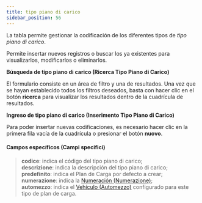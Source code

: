 ```yaml
---
title: tipo piano di carico
sidebar_position: 56
---
```


La tabla permite gestionar la codificación de los diferentes tipos de *tipo piano di carico*.

Permite insertar nuevos registros o buscar los ya existentes para visualizarlos, modificarlos o eliminarlos.

**Búsqueda de tipo piano di carico (Ricerca Tipo Piano di Carico)**

El formulario consiste en un área de filtro y una de resultados. Una vez que se hayan establecido todos los filtros deseados, basta con hacer clic en el botón **ricerca** para visualizar los resultados dentro de la cuadrícula de resultados.

**Ingreso de tipo piano di carico (Inserimento Tipo Piano di Carico)**

Para poder insertar nuevas codificaciones, es necesario hacer clic en la primera fila vacía de la cuadrícula o presionar el botón **nuovo**.

#### Campos específicos (Campi specifici)

> **codice**: indica el código del tipo piano di carico;  
> **descrizione**: indica la descripción del tipo piano di carico;  
> **predefinito**: indica el Plan de Carga por defecto a crear;  
> **numerazione**: indica la [Numeración (Numerazione)](/docs/configurations/tables/fluentis-numerations);  
> **automezzo**: indica el [Vehículo (Automezzo)](/docs/logistics/motorvehicles/motorvehicle) configurado para este tipo de plan de carga.